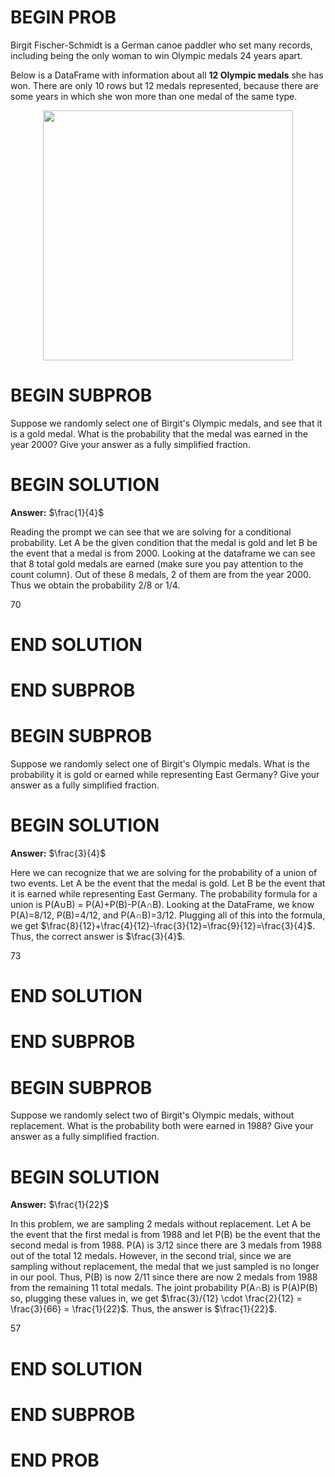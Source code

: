 # BEGIN PROB

Birgit Fischer-Schmidt is a German canoe paddler who set many records,
including being the only woman to win Olympic medals 24 years apart.

Below is a DataFrame with information about all **12 Olympic medals**
she has won. There are only 10 rows but 12 medals represented, because
there are some years in which she won more than one medal of the same
type.

<center><img src='../assets/images/wi24-final/birgit.jpg' width=400></center>

# BEGIN SUBPROB

Suppose we randomly select one of Birgit's Olympic medals, and see that
it is a gold medal. What is the probability that the medal was earned in
the year 2000? Give your answer as a fully simplified fraction.


# BEGIN SOLUTION
**Answer:** $\frac{1}{4}$

Reading the prompt we can see that we are solving for a conditional probability. Let A be the given condition that the medal is gold and let B be the event that a medal is from 2000. Looking at the dataframe we can see that 8 total gold medals are earned (make sure you pay attention to the count column). Out of these 8 medals, 2 of them are from the year 2000. Thus we obtain the probability 2/8 or 1/4.

<average>70</average>

# END SOLUTION

# END SUBPROB

# BEGIN SUBPROB

Suppose we randomly select one of Birgit's Olympic medals. What is the
probability it is gold or earned while representing East Germany? Give
your answer as a fully simplified fraction.

# BEGIN SOLUTION
**Answer:** $\frac{3}{4}$

Here we can recognize that we are solving for the probability of a union of two events. Let A be the event that the medal is gold. Let B be the event that it is earned while representing East Germany. The probability formula for a union is P(A∪B) = P(A)+P(B)-P(A∩B). Looking at the DataFrame, we know P(A)=8/12, P(B)=4/12, and P(A∩B)=3/12. Plugging all of this into the formula, we get $\frac{8}{12}+\frac{4}{12}-\frac{3}{12}=\frac{9}{12}=\frac{3}{4}$. Thus, the correct answer is $\frac{3}{4}$.

<average>73</average>

# END SOLUTION

# END SUBPROB

# BEGIN SUBPROB

Suppose we randomly select two of Birgit's Olympic medals, without
replacement. What is the probability both were earned in 1988? Give your
answer as a fully simplified fraction.

# BEGIN SOLUTION
**Answer:** $\frac{1}{22}$

In this problem, we are sampling 2 medals without replacement. Let A be the event that the first medal is from 1988 and let P(B) be the event that the second medal is from 1988. P(A) is 3/12 since there are 3 medals from 1988 out of the total 12 medals. However, in the second trial, since we are sampling without replacement, the medal that we just sampled is no longer in our pool. Thus, P(B) is now 2/11 since there are now 2 medals from 1988 from the remaining 11 total medals. The joint probability P(A∩B) is P(A)P(B) so, plugging these values in, we get $\frac{3}/{12} \cdot \frac{2}{12} = \frac{3}{66} = \frac{1}{22}$. Thus, the answer is $\frac{1}{22}$.

<average>57</average>

# END SOLUTION

# END SUBPROB

# END PROB
